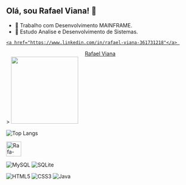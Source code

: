 ## Olá, sou Rafael Viana! 👋

- 🔭 Trabalho com Desenvolvimento MAINFRAME.
- 🌱 Estudo Analise e Desenvolvimento de Sistemas.
<div> 
  <a href="https://instagram.com/raffael.viana91"</a>
  
    <a href="https://www.linkedin.com/in/rafael-viana-361731218"</a> 
 
</div>

<div align="center">
  <a href="https://github.com/raffaelcv" <div class="badge-base LI-profile-badge" data-locale="pt_BR" data-size="medium" data-theme="dark" data-type="VERTICAL" data-vanity="rafael-viana-361731218" data-version="v1"><a class="badge-base__link LI-simple-link" href="https://br.linkedin.com/in/rafael-viana-361731218?trk=profile-badge">Rafael Viana</a></div>
              >
  <img height="180em" src="https://github-readme-stats.vercel.app/api?username=raffaelcv&show_icons=true&theme=highcontrast&include_all_commits=true&count_private=true">
    
  ![Top Langs](https://github-readme-stats.vercel.app/api/top-langs/?username=raffaelcv&theme=highcontrast)
  
</div>
</div>
<img align="center" alt="Rafa-COBOL" height="40" width="40" src="https://user-images.githubusercontent.com/84590776/179285906-d230a2fc-9290-40a3-b864-5a802fbf8be5.svg"/>



![MySQL](https://img.shields.io/badge/mysql-%2300f.svg?style=for-the-badge&logo=mysql&logoColor=white)
![SQLite](https://img.shields.io/badge/sqlite-%2307405e.svg?style=for-the-badge&logo=sqlite&logoColor=white)


![HTML5](https://img.shields.io/badge/HTML5-E34F26?style=for-the-badge&logo=html5&logoColor=white)
![CSS3](https://img.shields.io/badge/CSS3-1572B6?style=for-the-badge&logo=css3&logoColor=white) 
![Java](https://img.shields.io/badge/java-%23ED8B00.svg?style=for-the-badge&logo=java&logoColor=white)



